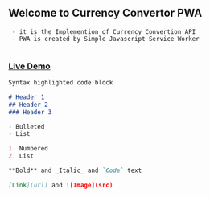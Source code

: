 ## Welcome to Currency Convertor PWA
```
 - it is the Implemention of Currency Convertion API
 - PWA is created by Simple Javascript Service Worker
 
```
### [Live Demo](https://prashikdewtale10.github.io/Currency_Convertor_PWA/)
```markdown
Syntax highlighted code block

# Header 1
## Header 2
### Header 3

- Bulleted
- List

1. Numbered
2. List

**Bold** and _Italic_ and `Code` text

[Link](url) and ![Image](src)
```
